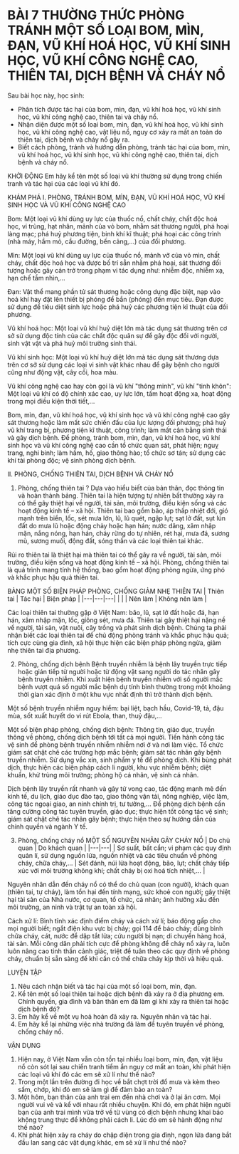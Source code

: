 # BÀI 7 THƯỜNG THỨC PHÒNG TRÁNH MỘT SỐ LOẠI BOM, MÌN, ĐẠN, VŨ KHÍ HOÁ HỌC, VŨ KHÍ SINH HỌC, VŨ KHÍ CÔNG NGHỆ CAO, THIÊN TAI, DỊCH BỆNH VÀ CHÁY NỔ

Sau bài học này, học sinh:
* Phân tích được tác hại của bom, mìn, đạn, vũ khí hoá học, vũ khí sinh học, vũ khí công nghệ cao, thiên tai và cháy nổ.
* Nhận diện được một số loại bom, mìn, đạn, vũ khí hoá học, vũ khí sinh học, vũ khí công nghệ cao, vật liệu nổ, nguy cơ xảy ra mất an toàn do thiên tai, dịch bệnh và cháy nổ gây ra.
* Biết cách phòng, tránh và hướng dẫn phòng, tránh tác hại của bom, mìn, vũ khí hoá học, vũ khí sinh học, vũ khí công nghệ cao, thiên tai, dịch bệnh và cháy nổ.

KHỞI ĐỘNG
Em hãy kể tên một số loại vũ khí thường sử dụng trong chiến tranh và tác hại của các loại vũ khí đó.

KHÁM PHÁ
I. PHÒNG, TRÁNH BOM, MÌN, ĐẠN, VŨ KHÍ HOÁ HỌC, VŨ KHÍ SINH HỌC VÀ VŨ KHÍ CÔNG NGHỆ CAO

Bom: Một loại vũ khí dùng uy lực của thuốc nổ, chất cháy, chất độc hoá học, vi trùng, hạt nhân, mảnh của vỏ bom, nhằm sát thương người, phá hoại làng mạc; phá huỷ phương tiện, binh khí kĩ thuật; phá hoại các công trình (nhà máy, hầm mỏ, cầu đường, bến cảng,...) của đối phương.

Mìn: Một loại vũ khí dùng uy lực của thuốc nổ, mảnh vỡ của vỏ mìn, chất cháy, chất độc hoá học và được bố trí sẵn nhằm phá hoại, sát thương đối tượng hoặc gây cản trở trong phạm vi tác dụng như: nhiễm độc, nhiễm xạ, hạn chế tầm nhìn,...

Đạn: Vật thể mang phần tử sát thương hoặc công dụng đặc biệt, nạp vào hoả khí hay đặt lên thiết bị phóng để bắn (phóng) đến mục tiêu. Đạn được sử dụng để tiêu diệt sinh lực hoặc phá huỷ các phương tiện kĩ thuật của đối phương.

Vũ khí hoá học: Một loại vũ khí huỷ diệt lớn mà tác dụng sát thương trên cơ sở sử dụng độc tính của các chất độc quân sự để gây độc đối với người, sinh vật vật và phá huỷ môi trường sinh thái.

Vũ khí sinh học: Một loại vũ khí huỷ diệt lớn mà tác dụng sát thương dựa trên cơ sở sử dụng các loại vi sinh vật khác nhau để gây bệnh cho người cũng như động vật, cây cối, hoa màu.

Vũ khí công nghệ cao hay còn gọi là vũ khí "thông minh", vũ khí "tinh khôn": Một loại vũ khí có độ chính xác cao, uy lực lớn, tầm hoạt động xa, hoạt động trong mọi điều kiện thời tiết,...

Bom, mìn, đạn, vũ khí hoá học, vũ khí sinh học và vũ khí công nghệ cao gây sát thương hoặc làm mất sức chiến đấu của lực lượng đối phương; phá huỷ vũ khí trang bị, phương tiện kĩ thuật, công trình; làm mất cân bằng sinh thái và gây dịch bệnh.
Để phòng, tránh bom, mìn, đạn, vũ khí hoá học, vũ khí sinh học và vũ khí công nghệ cao cần tổ chức quan sát, phát hiện; nguỵ trang, nghi binh; làm hầm, hố, giao thông hào; tổ chức sơ tán; sử dụng các khí tài phòng độc; vệ sinh phòng dịch bệnh.

II. PHÒNG, CHỐNG THIÊN TAI, DỊCH BỆNH VÀ CHÁY NỔ
1. Phòng, chống thiên tai
? Dựa vào hiểu biết của bản thân, đọc thông tin và hoàn thành bảng.
Thiên tai là hiện tượng tự nhiên bất thường xảy ra có thể gây thiệt hại về người, tài sản, môi trường, điều kiện sống và các hoạt động kinh tế – xã hội. Thiên tai bao gồm bão, áp thấp nhiệt đới, gió mạnh trên biển, lốc, sét mưa lớn, lũ, lũ quét, ngập lụt; sạt lở đất, sụt lún đất do mưa lũ hoặc động chảy hoặc hạn hán; nước dâng, xâm nhập mặn, nắng nóng, hạn hán, cháy rừng do tự nhiên, rét hại, mưa đá, sương mù, sương muối, động đất, sóng thần và các loại thiên tai khác.

Rủi ro thiên tai là thiệt hại mà thiên tai có thể gây ra về người, tài sản, môi trường, điều kiện sống và hoạt động kinh tế – xã hội. Phòng, chống thiên tai là quá trình mang tính hệ thống, bao gồm hoạt động phòng ngừa, ứng phó và khắc phục hậu quả thiên tai.

BẢNG MỘT SỐ BIỆN PHÁP PHÒNG, CHỐNG GIẢM NHẸ THIÊN TAI
| Thiên tai | Tác hại | Biện pháp |
|---|---|---|
| | | Nên làm | Không nên làm |

Các loại thiên tai thường gặp ở Việt Nam: bão, lũ, sạt lở đất hoặc đá, hạn hán, xâm nhập mặn, lốc, giông sét, mưa đá. Thiên tai gây thiệt hại nặng nề về người, tài sản, vật nuôi, cây trồng và phát sinh dịch bệnh. Chúng ta phải nhận biết các loại thiên tai để chủ động phòng tránh và khắc phục hậu quả; tích cực cùng gia đình, xã hội thực hiện các biện pháp phòng ngừa, giảm nhẹ thiên tai địa phương.

2. Phòng, chống dịch bệnh
Bệnh truyền nhiễm là bệnh lây truyền trực tiếp hoặc gián tiếp từ người hoặc từ động vật sang người do tác nhân gây bệnh truyền nhiễm. Khi xuất hiện bệnh truyền nhiễm với số người mắc bệnh vượt quá số người mắc bệnh dự tính bình thường trong một khoảng thời gian xác định ở một khu vực nhất định thì trở thành dịch bệnh.

Một số bệnh truyền nhiễm nguy hiểm: bại liệt, bạch hầu, Covid-19, tả, đậu mùa, sốt xuất huyết do vi rút Ebola, than, thuỷ đậu,...

Một số biện pháp phòng, chống dịch bệnh:
Thông tin, giáo dục, truyền thông về phòng, chống dịch bệnh tới tất cả mọi người.
Tiến hành công tác vệ sinh để phòng bệnh truyền nhiễm nhiễm nơi ở và nơi làm việc. Tổ chức giám sát chặt chẽ các trường hợp mắc bệnh; giám sát tác nhân gây bệnh truyền nhiễm. Sử dụng vắc xin, sinh phẩm y tế để phòng dịch. Khi bùng phát dịch, thực hiện các biện pháp cách li người, khu vực nhiễm bệnh; diệt khuẩn, khử trùng môi trường; phòng hộ cá nhân, vệ sinh cá nhân.

Dịch bệnh lây truyền rất nhanh và gây tử vong cao, tác động mạnh mẽ đến kinh tế, du lịch, giáo dục đào tạo, giao thông vận tải, nông nghiệp, việc làm, công tác ngoại giao, an ninh chính trị, tư tưởng,...
Để phòng dịch bệnh cần tăng cường công tác tuyên truyền, giáo dục; thực hiện tốt công tác vệ sinh; giám sát chặt chẽ tác nhân gây bệnh; thực hiện theo sự hướng dẫn của chính quyền và ngành Y tế.

3. Phòng, chống cháy nổ
MỘT SỐ NGUYÊN NHÂN GÂY CHÁY NỔ
| Do chủ quan | Do khách quan |
|---|---|
| Sơ suất, bất cẩn; vi phạm các quy định quản lí, sử dụng nguồn lửa, nguồn nhiệt và các tiêu chuẩn về phòng cháy, chữa cháy,... | Sét đánh, núi lửa hoạt động, bão, lụt; chất cháy tiếp xúc với môi trường không khí; chất cháy bị oxi hoá tích nhiệt,... |

Nguyên nhân dẫn đến cháy nổ có thể do chủ quan (con người), khách quan (thiên tai, tự cháy), làm tổn hại đến tính mạng, sức khoẻ con người; gây thiệt hại tài sản của Nhà nước, cơ quan, tổ chức, cá nhân; ảnh hưởng xấu đến môi trường, an ninh và trật tự an toàn xã hội.

Cách xử lí: Bình tĩnh xác định điểm cháy và cách xử lí; báo động gấp cho mọi người biết; ngắt điện khu vực bị cháy; gọi 114 để báo cháy; dùng bình chữa cháy, cát, nước để dập tắt lửa; cứu người bị nạn; di chuyển hàng hoá, tài sản.
Mỗi công dân phải tích cực để phòng không để cháy nổ xảy ra, luôn luôn nâng cao tinh thần cảnh giác, triệt để tuân theo các quy định về phòng cháy, chuẩn bị sẵn sàng để khi cần có thể chữa cháy kịp thời và hiệu quả.

LUYỆN TẬP
1. Nêu cách nhận biết và tác hại của một số loại bom, mìn, đạn.
2. Kể tên một số loại thiên tai hoặc dịch bệnh đã xảy ra ở địa phương em. Chính quyền, gia đình và bản thân em đã làm gì khi xảy ra thiên tai hoặc dịch bệnh đó?
3. Em hãy kể về một vụ hoả hoán đã xảy ra. Nguyên nhân và tác hại.
4. Em hãy kể lại những việc nhà trường đã làm để tuyên truyền về phòng, chống cháy nổ.

VẬN DỤNG
1. Hiện nay, ở Việt Nam vẫn còn tồn tại nhiều loại bom, mìn, đạn, vật liệu nổ còn sót lại sau chiến tranh tiềm ẩn nguy cơ mất an toàn, khi phát hiện các loại vũ khí đó các em sẽ xử lí như thế nào?
2. Trong một lần trên đường đi học về bắt chợt trời đổ mưa và kèm theo sấm, chớp, khi đó em sẽ làm gì để đảm bảo an toàn?
3. Một hôm, bạn thân của anh trai em đến nhà chơi và ở lại ăn cơm. Mọi người vui vẻ và kể với nhau rất nhiều chuyện. Khi đó, em phát hiện người bạn của anh trai mình vừa trở về từ vùng có dịch bệnh nhưng khai báo không trung thực để không phải cách li. Lúc đó em sẽ hành động như thế nào?
4. Khi phát hiện xảy ra cháy do chập điện trong gia đình, ngọn lửa đang bắt đầu lan sang các vật dụng khác, em sẽ xử lí như thế nào?
